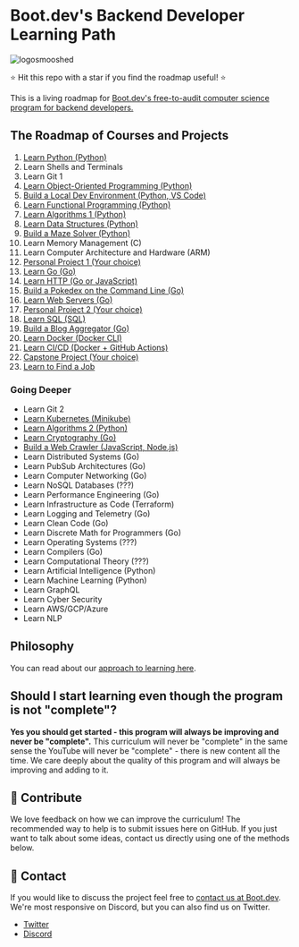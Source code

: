 # Boot.dev's Backend Developer Learning Path

![logosmooshed](https://github.com/bootdotdev/curriculum/assets/21992789/6f834ad1-32b5-4372-ad4a-7f78039fd843)

⭐ Hit this repo with a star if you find the roadmap useful! ⭐

This is a living roadmap for [Boot.dev's free-to-audit computer science program for backend developers.](https://boot.dev)

## The Roadmap of Courses and Projects

1. [Learn Python (Python)](https://boot.dev/learn/learn-python)
2. Learn Shells and Terminals
3. Learn Git 1
4. [Learn Object-Oriented Programming (Python)](https://boot.dev/learn/learn-object-oriented-programming)
5. [Build a Local Dev Environment (Python, VS Code)](https://boot.dev/learn/build-local-dev-environment-python)
6. [Learn Functional Programming (Python)](https://boot.dev/learn/learn-functional-programming)
7. [Learn Algorithms 1 (Python)](https://boot.dev/learn/learn-algorithms)
8. [Learn Data Structures (Python)](https://boot.dev/learn/learn-data-structures)
9. [Build a Maze Solver (Python)](https://boot.dev/learn/maze-solver-python)
10. Learn Memory Management (C)
11. Learn Computer Architecture and Hardware (ARM)
12. [Personal Project 1 (Your choice)](https://boot.dev/learn/personal-project-1)
15. [Learn Go (Go)](https://boot.dev/learn/learn-golang)
16. [Learn HTTP (Go or JavaScript)](https://boot.dev/learn/learn-http)
17. [Build a Pokedex on the Command Line (Go)](https://boot.dev/learn/build-pokedex-cli)
18. [Learn Web Servers (Go)](https://boot.dev/learn/learn-web-servers)
19. [Personal Project 2 (Your choice)](https://boot.dev/learn/personal-project-2)
20. [Learn SQL (SQL)](https://boot.dev/learn/learn-sql)
21. [Build a Blog Aggregator (Go)](https://boot.dev/learn/blog-aggregator)
22. [Learn Docker (Docker CLI)](https://boot.dev/learn/learn-docker)
23. [Learn CI/CD (Docker + GitHub Actions)](https://boot.dev/learn/learn-ci-cd)
24. [Capstone Project (Your choice)](https://boot.dev/learn/capstone-project)
25. [Learn to Find a Job](https://www.boot.dev/learn/learn-job-search)

### Going Deeper

* Learn Git 2
* [Learn Kubernetes (Minikube)](https://www.boot.dev/learn/learn-kubernetes)
* [Learn Algorithms 2 (Python)](https://boot.dev/learn/learn-advanced-algorithms)
* [Learn Cryptography (Go)](https://boot.dev/learn/learn-cryptography)
* [Build a Web Crawler (JavaScript, Node.js)](https://boot.dev/learn/link-analyzer)
* Learn Distributed Systems (Go)
* Learn PubSub Architectures (Go)
* Learn Computer Networking (Go)
* Learn NoSQL Databases (???)
* Learn Performance Engineering (Go)
* Learn Infrastructure as Code (Terraform)
* Learn Logging and Telemetry (Go)
* Learn Clean Code (Go)
* Learn Discrete Math for Programmers (Go)
* Learn Operating Systems (???)
* Learn Compilers (Go)
* Learn Computational Theory (???)
* Learn Artificial Intelligence (Python)
* Learn Machine Learning (Python)
* Learn GraphQL
* Learn Cyber Security
* Learn AWS/GCP/Azure
* Learn NLP

## Philosophy

You can read about our [approach to learning here](https://blog.boot.dev/about/).

## Should I start learning even though the program is not "complete"?

**Yes you should get started - this program will always be improving and never be "complete".** This curriculum will never be "complete" in the same sense the YouTube will never be "complete" - there is new content all the time. We care deeply about the quality of this program and will always be improving and adding to it.

## 👏 Contribute

We love feedback on how we can improve the curriculum! The recommended way to help is to submit issues here on GitHub. If you just want to talk about some ideas, contact us directly using one of the methods below.

## 💬 Contact

If you would like to discuss the project feel free to [contact us at Boot.dev](https://blog.boot.dev/contact/). We're most responsive on Discord, but you can also find us on Twitter.

* [Twitter](https://twitter.com/bootdotdev)
* [Discord](https://boot.dev/community)
